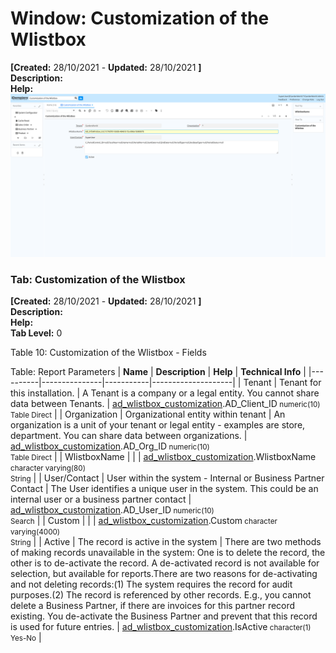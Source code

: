 # Window: Customization of the Wlistbox

**[Created:** 28/10/2021 - **Updated:** 28/10/2021 **]**  
**Description:**   
**Help:**   
![](/img/docs/manual/CustomizationoftheWlistbox-Window_iDempiere_v12.0.0.png)

### Tab: Customization of the Wlistbox

**[Created:** 28/10/2021 - **Updated:** 28/10/2021 **]**   
**Description:**   
**Help:**   
**Tab Level:** 0

Table 10: Customization of the Wlistbox - Fields 

Table: Report Parameters
| **Name** | **Description** | **Help** | **Technical Info** |
|----------|---------------|-----------|--------------------|
| Tenant | Tenant for this installation. | A Tenant is a company or a legal entity. You cannot share data between Tenants. | [ad_wlistbox_customization](https://idempiere-schemaspy.muriloht.com/adempiere/tables/ad_wlistbox_customization.html).AD_Client_ID<small> numeric(10) <br/> Table Direct</small> | 
| Organization | Organizational entity within tenant | An organization is a unit of your tenant or legal entity - examples are store, department. You can share data between organizations. | [ad_wlistbox_customization](https://idempiere-schemaspy.muriloht.com/adempiere/tables/ad_wlistbox_customization.html).AD_Org_ID<small> numeric(10) <br/> Table Direct</small> | 
| WlistboxName |  |  | [ad_wlistbox_customization](https://idempiere-schemaspy.muriloht.com/adempiere/tables/ad_wlistbox_customization.html).WlistboxName<small> character varying(80) <br/> String</small> | 
| User/Contact | User within the system - Internal or Business Partner Contact | The User identifies a unique user in the system. This could be an internal user or a business partner contact | [ad_wlistbox_customization](https://idempiere-schemaspy.muriloht.com/adempiere/tables/ad_wlistbox_customization.html).AD_User_ID<small> numeric(10) <br/> Search</small> | 
| Custom |  |  | [ad_wlistbox_customization](https://idempiere-schemaspy.muriloht.com/adempiere/tables/ad_wlistbox_customization.html).Custom<small> character varying(4000) <br/> String</small> | 
| Active | The record is active in the system | There are two methods of making records unavailable in the system: One is to delete the record, the other is to de-activate the record. A de-activated record is not available for selection, but available for reports.There are two reasons for de-activating and not deleting records:(1) The system requires the record for audit purposes.(2) The record is referenced by other records. E.g., you cannot delete a Business Partner, if there are invoices for this partner record existing. You de-activate the Business Partner and prevent that this record is used for future entries. | [ad_wlistbox_customization](https://idempiere-schemaspy.muriloht.com/adempiere/tables/ad_wlistbox_customization.html).IsActive<small> character(1) <br/> Yes-No</small> | 


